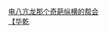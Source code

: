 [电八亢龙那个奇葩纵横的帮会](http://tieba.baidu.com/p/3748148989?see_lz=1&pn=)   
[【华乾](http://tieba.baidu.com/p/3748747176?see_lz=1&pn=)   

